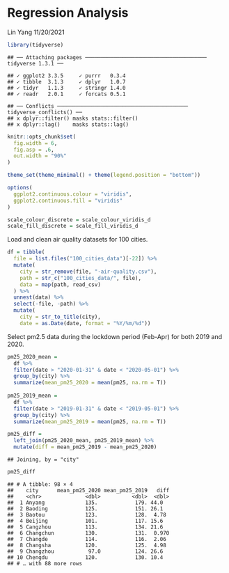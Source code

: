 Regression Analysis
================
Lin Yang
11/20/2021

``` r
library(tidyverse)
```

    ## ── Attaching packages ─────────────────────────────────────── tidyverse 1.3.1 ──

    ## ✓ ggplot2 3.3.5     ✓ purrr   0.3.4
    ## ✓ tibble  3.1.3     ✓ dplyr   1.0.7
    ## ✓ tidyr   1.1.3     ✓ stringr 1.4.0
    ## ✓ readr   2.0.1     ✓ forcats 0.5.1

    ## ── Conflicts ────────────────────────────────────────── tidyverse_conflicts() ──
    ## x dplyr::filter() masks stats::filter()
    ## x dplyr::lag()    masks stats::lag()

``` r
knitr::opts_chunk$set(
  fig.width = 6,
  fig.asp = .6,
  out.width = "90%"
)

theme_set(theme_minimal() + theme(legend.position = "bottom"))

options(
  ggplot2.continuous.colour = "viridis",
  ggplot2.continuous.fill = "viridis"
)

scale_colour_discrete = scale_colour_viridis_d
scale_fill_discrete = scale_fill_viridis_d
```

Load and clean air quality datasets for 100 cities.

``` r
df = tibble(
  file = list.files("100_cities_data")[-22]) %>% 
  mutate(
    city = str_remove(file, "-air-quality.csv"),
    path = str_c("100_cities_data/", file),
    data = map(path, read_csv)
  ) %>% 
  unnest(data) %>% 
  select(-file, -path) %>% 
  mutate(
    city = str_to_title(city),
    date = as.Date(date, format = "%Y/%m/%d"))
```

Select pm2.5 data during the lockdown period (Feb-Apr) for both 2019 and
2020.

``` r
pm25_2020_mean = 
  df %>% 
  filter(date > "2020-01-31" & date < "2020-05-01") %>% 
  group_by(city) %>% 
  summarize(mean_pm25_2020 = mean(pm25, na.rm = T))
 
pm25_2019_mean = 
  df %>% 
  filter(date > "2019-01-31" & date < "2019-05-01") %>% 
  group_by(city) %>% 
  summarize(mean_pm25_2019 = mean(pm25, na.rm = T))

pm25_diff = 
  left_join(pm25_2020_mean, pm25_2019_mean) %>% 
  mutate(diff = mean_pm25_2019 - mean_pm25_2020)
```

    ## Joining, by = "city"

``` r
pm25_diff
```

    ## # A tibble: 98 × 4
    ##    city      mean_pm25_2020 mean_pm25_2019   diff
    ##    <chr>              <dbl>          <dbl>  <dbl>
    ##  1 Anyang             135.            179. 44.0  
    ##  2 Baoding            125.            151. 26.1  
    ##  3 Baotou             123.            128.  4.78 
    ##  4 Beijing            101.            117. 15.6  
    ##  5 Cangzhou           113.            134. 21.6  
    ##  6 Changchun          130.            131.  0.970
    ##  7 Changde            114.            116.  2.06 
    ##  8 Changsha           120.            125.  4.98 
    ##  9 Changzhou           97.0           124. 26.6  
    ## 10 Chengdu            120.            130. 10.4  
    ## # … with 88 more rows
